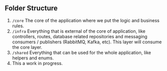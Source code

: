 ## Folder Structure

1. `/core` The core of the application where we put the logic and business rules.
2. `/infra` Everything that is external of the core of application, like controllers, routes, database related repositories and messaging consumers / publishers (RabbitMQ, Kafka, etc). This layer will consume the core layer.
3. `/shared` Everything that can be used for the whole application, like helpers and enums.
4. This a work in progress.